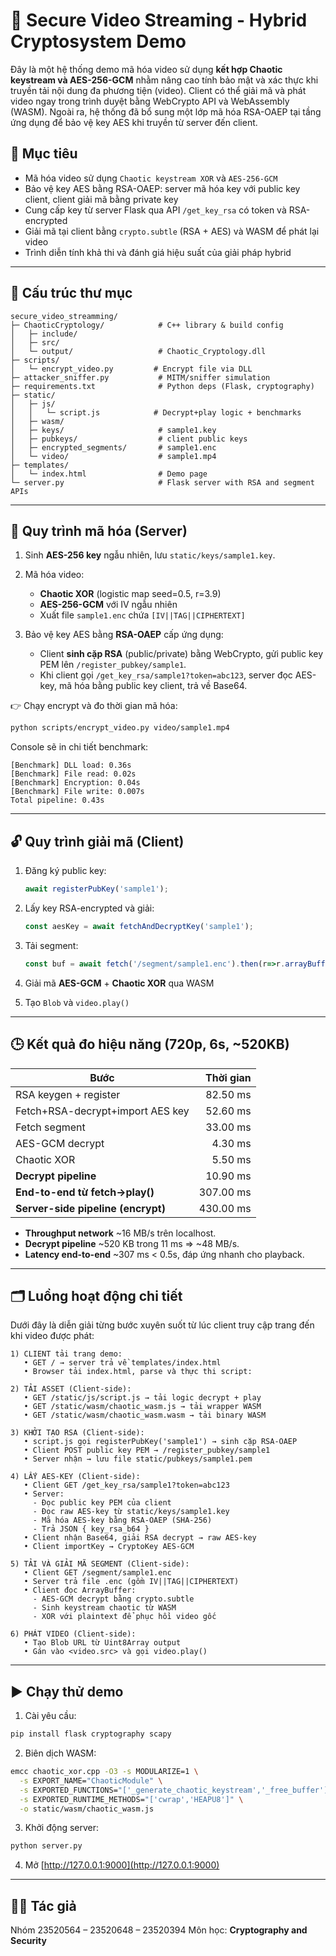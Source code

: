 # 🔐 Secure Video Streaming - Hybrid Cryptosystem Demo

Đây là một hệ thống demo mã hóa video sử dụng **kết hợp Chaotic keystream và AES-256-GCM** nhằm nâng cao tính bảo mật và xác thực khi truyền tải nội dung đa phương tiện (video). Client có thể giải mã và phát video ngay trong trình duyệt bằng WebCrypto API và WebAssembly (WASM). Ngoài ra, hệ thống đã bổ sung một lớp mã hóa RSA-OAEP tại tầng ứng dụng để bảo vệ key AES khi truyền từ server đến client.

## 🎯 Mục tiêu

* Mã hóa video sử dụng `Chaotic keystream XOR` và `AES-256-GCM`
* Bảo vệ key AES bằng RSA-OAEP: server mã hóa key với public key client, client giải mã bằng private key
* Cung cấp key từ server Flask qua API `/get_key_rsa` có token và RSA-encrypted
* Giải mã tại client bằng `crypto.subtle` (RSA + AES) và WASM để phát lại video
* Trình diễn tính khả thi và đánh giá hiệu suất của giải pháp hybrid

---

## 📁 Cấu trúc thư mục

```
secure_video_streamming/
├─ ChaoticCryptology/            # C++ library & build config
│   ├─ include/
│   ├─ src/
│   └─ output/                   # Chaotic_Cryptology.dll
├─ scripts/
│   └─ encrypt_video.py         # Encrypt file via DLL
├─ attacker_sniffer.py           # MITM/sniffer simulation
├─ requirements.txt              # Python deps (Flask, cryptography)
├─ static/
│   ├─ js/
│   │   └─ script.js            # Decrypt+play logic + benchmarks
│   ├─ wasm/
│   ├─ keys/                     # sample1.key
│   ├─ pubkeys/                  # client public keys
│   ├─ encrypted_segments/       # sample1.enc
│   └─ video/                    # sample1.mp4
├─ templates/
│   └─ index.html                # Demo page
└─ server.py                     # Flask server with RSA and segment APIs
```

---

## 🔐 Quy trình mã hóa (Server)

1. Sinh **AES-256 key** ngẫu nhiên, lưu `static/keys/sample1.key`.
2. Mã hóa video:

   * **Chaotic XOR** (logistic map seed=0.5, r=3.9)
   * **AES-256-GCM** với IV ngẫu nhiên
   * Xuất file `sample1.enc` chứa `[IV||TAG||CIPHERTEXT]`
3. Bảo vệ key AES bằng **RSA-OAEP** cấp ứng dụng:

   * Client **sinh cặp RSA** (public/private) bằng WebCrypto, gửi public key PEM lên `/register_pubkey/sample1`.
   * Khi client gọi `/get_key_rsa/sample1?token=abc123`, server đọc AES-key, mã hóa bằng public key client, trả về Base64.

👉 Chạy encrypt và đo thời gian mã hóa:

```bash
python scripts/encrypt_video.py video/sample1.mp4
```

Console sẽ in chi tiết benchmark:

```
[Benchmark] DLL load: 0.36s
[Benchmark] File read: 0.02s
[Benchmark] Encryption: 0.04s
[Benchmark] File write: 0.007s
Total pipeline: 0.43s
```

---

## 🔓 Quy trình giải mã (Client)

1. Đăng ký public key:

   ```js
   await registerPubKey('sample1');
   ```
2. Lấy key RSA-encrypted và giải:

   ```js
   const aesKey = await fetchAndDecryptKey('sample1');
   ```
3. Tải segment:

   ```js
   const buf = await fetch('/segment/sample1.enc').then(r=>r.arrayBuffer());
   ```
4. Giải mã **AES-GCM** + **Chaotic XOR** qua WASM
5. Tạo `Blob` và `video.play()`

---

## 🕒 Kết quả đo hiệu năng (720p, 6s, \~520KB)

| Bước                               | Thời gian |
| ---------------------------------- | --------: |
| RSA keygen + register              |  82.50 ms |
| Fetch+RSA-decrypt+import AES key   |  52.60 ms |
| Fetch segment                      |  33.00 ms |
| AES-GCM decrypt                    |   4.30 ms |
| Chaotic XOR                        |   5.50 ms |
| **Decrypt pipeline**               |  10.90 ms |
| **End-to-end từ fetch→play()**     | 307.00 ms |
| **Server-side pipeline (encrypt)** | 430.00 ms |

* **Throughput network** \~16 MB/s trên localhost.
* **Decrypt pipeline** \~520 KB trong 11 ms ⇒ \~48 MB/s.
* **Latency end-to-end** \~307 ms < 0.5s, đáp ứng nhanh cho playback.

---

## 🗂️ Luồng hoạt động chi tiết

Dưới đây là diễn giải từng bước xuyên suốt từ lúc client truy cập trang đến khi video được phát:

```plaintext
1) CLIENT tải trang demo:
   • GET / → server trả về templates/index.html
   • Browser tải index.html, parse và thực thi script:

2) TẢI ASSET (Client-side):
   • GET /static/js/script.js → tải logic decrypt + play
   • GET /static/wasm/chaotic_wasm.js → tải wrapper WASM
   • GET /static/wasm/chaotic_wasm.wasm → tải binary WASM

3) KHỞI TẠO RSA (Client-side):
   • script.js gọi registerPubKey('sample1') → sinh cặp RSA-OAEP
   • Client POST public key PEM → /register_pubkey/sample1
   • Server nhận → lưu file static/pubkeys/sample1.pem

4) LẤY AES-KEY (Client-side):
   • Client GET /get_key_rsa/sample1?token=abc123
   • Server:
     - Đọc public key PEM của client
     - Đọc raw AES-key từ static/keys/sample1.key
     - Mã hóa AES-key bằng RSA-OAEP (SHA-256)
     - Trả JSON { key_rsa_b64 }
   • Client nhận Base64, giải RSA decrypt → raw AES-key
   • Client importKey → CryptoKey AES-GCM

5) TẢI VÀ GIẢI MÃ SEGMENT (Client-side):
   • Client GET /segment/sample1.enc
   • Server trả file .enc (gồm IV||TAG||CIPHERTEXT)
   • Client đọc ArrayBuffer:
     - AES-GCM decrypt bằng crypto.subtle
     - Sinh keystream chaotic từ WASM
     - XOR với plaintext để phục hồi video gốc

6) PHÁT VIDEO (Client-side):
   • Tạo Blob URL từ Uint8Array output
   • Gán vào <video.src> và gọi video.play()

```

---

## ▶️ Chạy thử demo

1. Cài yêu cầu:

```bash
pip install flask cryptography scapy
```

2. Biên dịch WASM:

```bash
emcc chaotic_xor.cpp -O3 -s MODULARIZE=1 \
  -s EXPORT_NAME="ChaoticModule" \
  -s EXPORTED_FUNCTIONS="['_generate_chaotic_keystream','_free_buffer']" \
  -s EXPORTED_RUNTIME_METHODS="['cwrap','HEAPU8']" \
  -o static/wasm/chaotic_wasm.js
```

3. Khởi động server:

```bash
python server.py
```

4. Mở [http://127.0.0.1:9000](http://127.0.0.1:9000)

---

## 🧑‍💻 Tác giả

Nhóm 23520564 – 23520648 – 23520394
Môn học: **Cryptography and Security**

```
```
